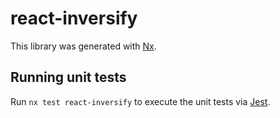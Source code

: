 # react-inversify

This library was generated with [Nx](https://nx.dev).

## Running unit tests

Run `nx test react-inversify` to execute the unit tests via [Jest](https://jestjs.io).
